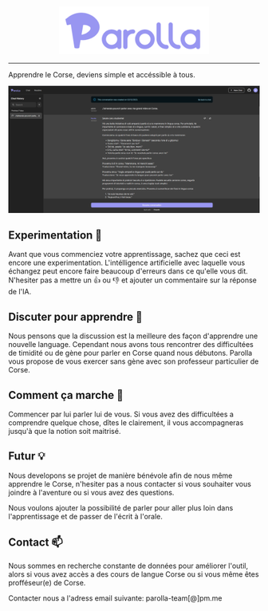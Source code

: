 <div style="text-align:center;">
  <img src="public/logo_dark.png" alt="Logo" width="300">
</div>

----- 

Apprendre le Corse, deviens simple et accéssible à tous.

![Alt text](public/app-example.png)


## Experimentation :construction:

Avant que vous commenciez votre apprentissage, sachez que ceci est encore une experimentation. L'intélligence artificielle avec laquelle vous échangez peut encore faire beaucoup d'erreurs dans ce qu'elle vous dit. N'hesiter pas a mettre un :thumbsup: ou :thumbsdown: et ajouter un commentaire sur la réponse de l'IA.


## Discuter pour apprendre :thought_balloon:

Nous pensons que la discussion est la meilleure des façon d'apprendre une nouvelle language. Cependant nous avons tous rencontrer des difficultées de timidité ou de gène pour parler en Corse quand nous débutons. Parolla vous propose de vous exercer sans gène avec son professeur particulier de Corse.


## Comment ça marche :pushpin:

Commencer par lui parler lui de vous. Si vous avez des difficultées a comprendre quelque chose, dîtes le clairement, il vous accompagneras jusqu'à que la notion soit maitrisé.


## Futur :bulb:

Nous developons se projet de manière bénévole afin de nous même apprendre le Corse, n'hesiter pas a nous contacter si vous souhaiter vous joindre à l'aventure ou si vous avez des questions.

Nous voulons ajouter la possibilité de parler pour aller plus loin dans l'apprentissage et de passer de l'écrit à l'orale.


## Contact :mailbox:

Nous sommes en recherche constante de données pour améliorer l'outil, alors si vous avez accès a des cours de langue Corse ou si vous même êtes profféseur(e) de Corse.

Contacter nous a l'adress email suivante: parolla-team[@]pm.me
